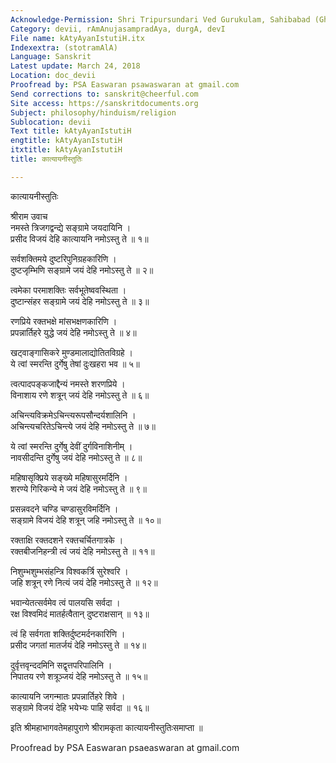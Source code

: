 ```yaml
---
Acknowledge-Permission: Shri Tripursundari Ved Gurukulam, Sahibabad (Ghaziabad), UP
Category: devii, rAmAnujasampradAya, durgA, devI
File name: kAtyAyanIstutiH.itx
Indexextra: (stotramAlA)
Language: Sanskrit
Latest update: March 24, 2018
Location: doc_devii
Proofread by: PSA Easwaran psawaswaran at gmail.com
Send corrections to: sanskrit@cheerful.com
Site access: https://sanskritdocuments.org
Subject: philosophy/hinduism/religion
Sublocation: devii
Text title: kAtyAyanIstutiH
engtitle: kAtyAyanIstutiH
itxtitle: kAtyAyanIstutiH
title: कात्यायनीस्तुतिः

---
```

  
 कात्यायनीस्तुतिः   
  
श्रीराम उवाच  
नमस्ते त्रिजगद्वन्द्ये सङ्ग्रामे जयदायिनि ।  
प्रसीद विजयं देहि कात्यायनि नमोऽस्तु ते ॥ १॥  
  
सर्वशक्तिमये दुष्टरिपुनिग्रहकारिणि ।  
दुष्टजृम्भिणि सङ्ग्रामे जयं देहि नमोऽस्तु ते ॥ २॥  
  
त्वमेका परमाशक्तिः सर्वभूतेष्ववस्थिता ।  
दुष्टान्संहर सङ्ग्रामे जयं देहि नमोऽस्तु ते ॥ ३॥  
  
रणप्रिये रक्तभक्षे मांसभक्षणकारिणि ।  
प्रपन्नार्तिहरे युद्धे जयं देहि नमोऽस्तु ते ॥ ४॥  
  
खट्वाङ्गासिकरे मुण्डमालाद्योतितविग्रहे ।  
ये त्वां स्मरन्ति दुर्गेषु तेषां दुःखहरा भव ॥ ५॥  
  
त्वत्पादपङ्कजाद्दैन्यं नमस्ते शरणप्रिये ।  
विनाशाय रणे शत्रून् जयं देहि नमोऽस्तु ते ॥ ६॥  
  
अचिन्त्यविक्रमेऽचिन्त्यरूपसौन्दर्यशालिनि ।  
अचिन्त्यचरितेऽचिन्त्ये जयं देहि नमोऽस्तु ते ॥ ७॥  
  
ये त्वां स्मरन्ति दुर्गेषु देवीं दुर्गविनाशिनीम् ।  
नावसीदन्ति दुर्गेषु जयं देहि नमोऽस्तु ते ॥ ८॥  
  
महिषासृक्प्रिये सङ्ख्ये महिषासुरमर्दिनि ।  
शरण्ये गिरिकन्ये मे जयं देहि नमोऽस्तु ते ॥ ९॥  
  
प्रसन्नवदने चण्डि चण्डासुरविमर्दिनि ।  
सङ्ग्रामे विजयं देहि शत्रून् जहि नमोऽस्तु ते ॥ १०॥  
  
रक्ताक्षि रक्तदशने रक्तचर्चितगात्रके ।  
रक्तबीजनिहन्त्री त्वं जयं देहि नमोऽस्तु ते ॥ ११॥  
  
निशुम्भशुम्भसंहन्त्रि विश्वकर्त्रि सुरेश्वरि ।  
जहि शत्रून् रणे नित्यं जयं देहि नमोऽस्तु ते ॥ १२॥  
  
भवान्येतत्सर्वमेव त्वं पालयसि सर्वदा ।  
रक्ष विश्वमिदं मातर्हत्वैतान् दुष्टराक्षसान् ॥ १३॥  
  
त्वं हि सर्वगता शक्तिर्दुष्टमर्दनकारिणि ।  
प्रसीद जगतां मातर्जयं देहि नमोऽस्तु ते ॥ १४॥  
  
दुर्वृत्तवृन्ददमिनि सद्वृत्तपरिपालिनि ।  
निपातय रणे शत्रूञ्जयं देहि नमोऽस्तु ते ॥ १५॥  
  
कात्यायनि जगन्मातः प्रपन्नार्तिहरे शिवे ।  
सङ्ग्रामे विजयं देहि भयेभ्यः पाहि सर्वदा ॥ १६॥  
  
इति श्रीमहाभागवतेमहापुराणे श्रीरामकृता कात्यायनीस्तुतिःसमाप्ता ॥  
  
  
Proofread by PSA Easwaran psaeaswaran at gmail.com  
  

